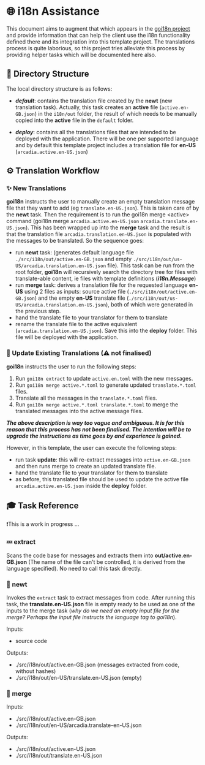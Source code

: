 # 🌐 i18n Assistance

This document aims to augment that which appears in the [goi18n project](https://github.com/nicksnyder/go-i18n/) and provide information that can help the client use the i18n functionality defined there and its integration into this template project. The translations process is quite laborious, so this project tries alleviate this process by providing helper tasks which will be documented here also.

## 📁 Directory Structure

The local directory structure is as follows:

- ___default___: contains the translation file created by the __newt__ (new translation task). Actually, this task creates an __active__ file (`active.en-GB.json`) in the `i18n/out` folder, the result  of which needs to be manually copied into the __active__ file in the `default` folder.

- ___deploy___: contains all the translations files that are intended to be deployed with the application. There will be one per supported language and by default this template project includes a translation file for __en-US__ (`arcadia.active.en-US.json`)

## ⚙️ Translation Workflow

### ✨ New Translations

__goi18n__ instructs the user to manually create an empty translation message file that they want to add (eg `translate.en-US.json`). This is taken care of by the __newt__ task. Then the requirement is to run the goi18n merge \<active\> command (goi18n merge `arcadia.active.en-US.json` `arcadia.translate.en-US.json`). This has been wrapped up into the __merge__ task and the result is that the translation file `arcadia.translation.en-US.json` is populated with the messages to be translated. So the sequence goes:

- run __newt__ task: (generates default language file `./src/i18n/out/active.en-GB.json` and empty `./src/i18n/out/us-US/arcadia.translation.en-US.json` file). This task can be run from the root folder, __goi18n__ will recursively search the directory tree for files with translate-able content, ie files with template definitions (___i18n.Message___)
- run __merge__ task: derives a translation file for the requested language __en-US__ using 2 files as inputs: source active file (`./src/i18n/out/active.en-GB.json`) and the empty __en-US__ translate file (`./src/i18n/out/us-US/arcadia.translation.en-US.json`), both of which were generated in the previous step.
- hand the translate file to your translator for them to translate
- rename the translate file to the active equivalent (`arcadia.translation.en-US.json`). Save this into the __deploy__ folder. This file will be deployed with the application.

### 🧩 Update Existing Translations (⚠️ not finalised)

__goi18n__ instructs the user to run the following steps:

1. Run `goi18n extract` to update `active.en.toml` with the new messages.
2. Run `goi18n merge active.*.toml` to generate updated `translate.*.toml` files.
3. Translate all the messages in the `translate.*.toml` files.
4. Run `goi18n merge active.*.toml translate.*.toml` to merge the translated messages into the active message files.

___The above description is way too vague and ambiguous. It is for this reason that this process has not been finalised. The intention will be to upgrade the instructions as time goes by and experience is gained.___

However, in this template, the user can execute the following steps:

- run task __update__: this will re-extract messages into `active.en-GB.json` and then runs merge to create an updated translate file.
- hand the translate file to your translator for them to translate
- as before, this translated file should be used to update the active file `arcadia.active.en-US.json` inside the __deploy__ folder.

## 🎓 Task Reference

❗This is a work in progress ...

### 💤 extract

Scans the code base for messages and extracts them into __out/active.en-GB.json__ (The name of the file can't be controlled, it is derived from the language specified). No need to call this task directly.

### 💠 newt

Invokes the `extract` task to extract messages from code. After running this task, the __translate.en-US.json__ file is empty ready to be used as one of the inputs to the merge task (_why do we need an empty input file for the merge? Perhaps the input file instructs the language tag to goi18n_).

Inputs:

- source code

Outputs:

- ./src/i18n/out/active.en-GB.json (messages extracted from code, without hashes)
- ./src/i18n/out/en-US/translate.en-US.json (empty)

### 💠 merge

Inputs:

- ./src/i18n/out/active.en-GB.json
- ./src/i18n/out/en-US/arcadia.translate-en-US.json

Outputs:

- ./src/i18n/out/active.en-US.json
- ./src/i18n/out/translate.en-US.json
